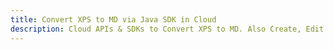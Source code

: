 ---title: Convert XPS to MD via Java SDK in Clouddescription: Cloud APIs & SDKs to Convert XPS to MD. Also Create, Edit & Render Microsoft Word & OpenOffice documents in the Cloud.---